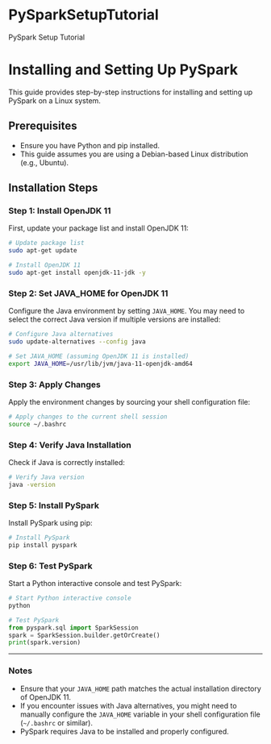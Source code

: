 # PySparkSetupTutorial
PySpark Setup Tutorial

# Installing and Setting Up PySpark

This guide provides step-by-step instructions for installing and setting up PySpark on a Linux system.

## Prerequisites

- Ensure you have Python and pip installed.
- This guide assumes you are using a Debian-based Linux distribution (e.g., Ubuntu).

## Installation Steps

### Step 1: Install OpenJDK 11

First, update your package list and install OpenJDK 11:

```bash
# Update package list
sudo apt-get update

# Install OpenJDK 11
sudo apt-get install openjdk-11-jdk -y
```

### Step 2: Set JAVA_HOME for OpenJDK 11

Configure the Java environment by setting `JAVA_HOME`. You may need to select the correct Java version if multiple versions are installed:

```bash
# Configure Java alternatives
sudo update-alternatives --config java

# Set JAVA_HOME (assuming OpenJDK 11 is installed)
export JAVA_HOME=/usr/lib/jvm/java-11-openjdk-amd64
```

### Step 3: Apply Changes

Apply the environment changes by sourcing your shell configuration file:

```bash
# Apply changes to the current shell session
source ~/.bashrc
```

### Step 4: Verify Java Installation

Check if Java is correctly installed:

```bash
# Verify Java version
java -version
```

### Step 5: Install PySpark

Install PySpark using pip:

```bash
# Install PySpark
pip install pyspark
```

### Step 6: Test PySpark

Start a Python interactive console and test PySpark:

```python
# Start Python interactive console
python

# Test PySpark
from pyspark.sql import SparkSession
spark = SparkSession.builder.getOrCreate()
print(spark.version)
```

---

### Notes

- Ensure that your `JAVA_HOME` path matches the actual installation directory of OpenJDK 11.
- If you encounter issues with Java alternatives, you might need to manually configure the `JAVA_HOME` variable in your shell configuration file (`~/.bashrc` or similar).
- PySpark requires Java to be installed and properly configured.
